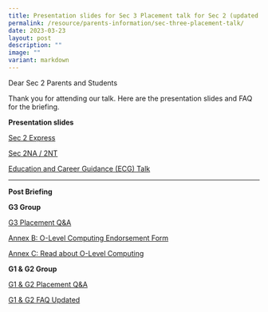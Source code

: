 ```yaml
---
title: Presentation slides for Sec 3 Placement talk for Sec 2 (updated with Q&A) New!
permalink: /resource/parents-information/sec-three-placement-talk/
date: 2023-03-23
layout: post
description: ""
image: ""
variant: markdown
---
```

Dear Sec 2 Parents and Students

Thank you for attending our talk. Here are the presentation slides and FAQ for the briefing.

**Presentation slides**

[Sec 2 Express](/files/Parents'%20Information/Sec%203%20Plac%20Talk%20on%2018%20May%202022/2023%202Exp_S3%20Placement%20Slides%20for%20Parents_22%20March%20(Website).pdf)

[Sec 2NA / 2NT](/files/Parents'%20Information/Sec%203%20Plac%20Talk%20on%2018%20May%202022/2023%202NA2NT_S3%20Placement%20Slides%20for%20Parents_22%20March%20(Website).pdf)

[Education and Career Guidance (ECG) Talk](/files/Parents'%20Information/Sec%203%20Plac%20Talk%20on%2018%20May%202022/ECG%20Talk%20by%20Ms%20Aries%20Lim.pdf)

-----------------------

**Post Briefing**

**G3 Group**

[G3 Placement Q&A](/files/G3_Placement_Q_A_20_3_24.pdf)

[Annex B: O-Level Computing Endorsement Form](/files/Annex_B___Endorsement_Form__26032024_.pdf)

[Annex C: Read about O-Level Computing](/files/4_Annex_C___FAQ_for_Centre_Based_Approach.pdf)

**G1 & G2 Group**

[G1 & G2 Placement Q&A](/files/G1_G2_Placement_Q_A_20_3_24.pdf)

[G1 & G2 FAQ Updated](/files/2024_S3_Placement_Briefing_for_G1_and_G2__NTNA__FAQ__Updated_.pdf)